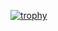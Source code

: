 [![trophy](https://github-profile-trophy.vercel.app/?username=luvranse&column=3&margin-w=15&margin-h=15)](https://github.com/ryo-ma/github-profile-trophy)

